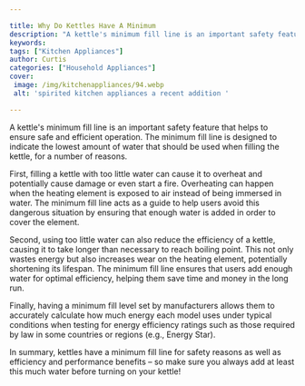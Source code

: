 ```yaml
---

title: Why Do Kettles Have A Minimum
description: "A kettle's minimum fill line is an important safety feature that helps to ensure safe and efficient operation. The minimum fill li...take a moment to check it out "
keywords: 
tags: ["Kitchen Appliances"]
author: Curtis
categories: ["Household Appliances"]
cover: 
 image: /img/kitchenappliances/94.webp
 alt: 'spirited kitchen appliances a recent addition '

---
```


A kettle's minimum fill line is an important safety feature that helps to ensure safe and efficient operation. The minimum fill line is designed to indicate the lowest amount of water that should be used when filling the kettle, for a number of reasons.

First, filling a kettle with too little water can cause it to overheat and potentially cause damage or even start a fire. Overheating can happen when the heating element is exposed to air instead of being immersed in water. The minimum fill line acts as a guide to help users avoid this dangerous situation by ensuring that enough water is added in order to cover the element.

Second, using too little water can also reduce the efficiency of a kettle, causing it to take longer than necessary to reach boiling point. This not only wastes energy but also increases wear on the heating element, potentially shortening its lifespan. The minimum fill line ensures that users add enough water for optimal efficiency, helping them save time and money in the long run. 

Finally, having a minimum fill level set by manufacturers allows them to accurately calculate how much energy each model uses under typical conditions when testing for energy efficiency ratings such as those required by law in some countries or regions (e.g., Energy Star). 
 
In summary, kettles have a minimum fill line for safety reasons as well as efficiency and performance benefits – so make sure you always add at least this much water before turning on your kettle!
